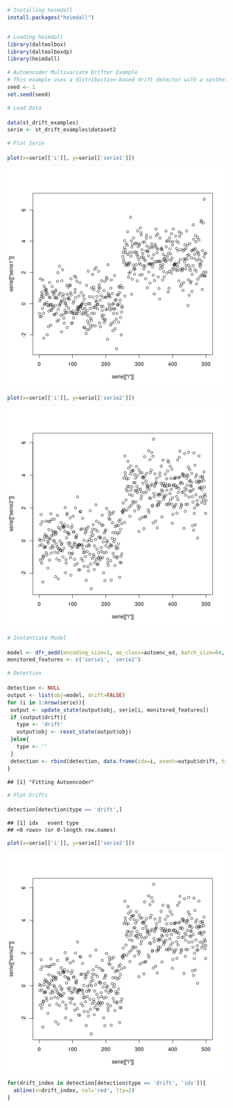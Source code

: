 
``` r
# Installing heimdall
install.packages("heimdall")
```

```

```


``` r
# Loading heimdall
library(daltoolbox)
library(daltoolboxdp)
library(heimdall) 
```


``` r
# Autoencoder Multivariate Drifter Example
# This example uses a distribuition-based drift detector with a synthetic variable.
seed <- 1
set.seed(seed)
```



``` r
# Load Data

data(st_drift_examples)
serie <- st_drift_examples$dataset2
```


``` r
# Plot Serie

plot(x=serie[['i']], y=serie[['serie1']])
```

![plot of chunk unnamed-chunk-5](fig/dfr_aedd/unnamed-chunk-5-1.png)

``` r
plot(x=serie[['i']], y=serie[['serie2']])
```

![plot of chunk unnamed-chunk-5](fig/dfr_aedd/unnamed-chunk-5-2.png)


``` r
# Instantiate Model

model <- dfr_aedd(encoding_size=1, ae_class=autoenc_ed, batch_size=64, monitoring_step=10, window_size=256)
monitored_features <- c('serie1', 'serie2')
```


``` r
# Detection

detection <- NULL
output <- list(obj=model, drift=FALSE)
for (i in 1:nrow(serie)){
 output <- update_state(output$obj, serie[i, monitored_features])
 if (output$drift){
   type <- 'drift'
   output$obj <- reset_state(output$obj)
 }else{
   type <- ''
 }
 detection <- rbind(detection, data.frame(idx=i, event=output$drift, type=type))
}
```

```
## [1] "Fitting Autoencoder"
```


``` r
# Plot Drifts

detection[detection$type == 'drift',]
```

```
## [1] idx   event type 
## <0 rows> (or 0-length row.names)
```


``` r
plot(x=serie[['i']], y=serie[['serie2']])
```

![plot of chunk unnamed-chunk-9](fig/dfr_aedd/unnamed-chunk-9-1.png)

``` r
for(drift_index in detection[detection$type == 'drift', 'idx']){
  abline(v=drift_index, col='red', lty=2)
}
```
